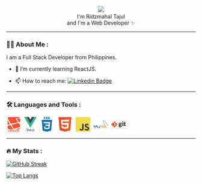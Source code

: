 <div id="header" align="center">
  <img src="https://monophy.com/media/hqOmvozcn0MVAzxNpF/monophy.gif" width="100"/> <br>
  I'm Ridzmahal Tajul <br>
  and I'm a Web Developer ✨
</div> 
 
 ---
 
### :woman_technologist: About Me :
 
I am a Full Stack Developer from Philippines.

- :seedling: I’m currently learning ReactJS.

- :mailbox: How to reach me: [![Linkedin Badge](https://img.shields.io/badge/-LinkIn-blue?style=flat&logo=Linkedin&logoColor=white)](https://www.linkedin.com/mwlite/in/ridzmahal-tajul-3075b3244)

---

### :hammer_and_wrench: Languages and Tools :
<div>
  <img src="https://github.com/devicons/devicon/blob/master/icons/laravel/laravel-plain-wordmark.svg" title="Laravel" **alt="Laravel" width="40" height="40"/>
  <img src="https://github.com/devicons/devicon/blob/master/icons/vuejs/vuejs-original-wordmark.svg" title="VueJS" **alt="VueJS" width="40" height="40"/>
  <img src="https://github.com/devicons/devicon/blob/master/icons/css3/css3-plain-wordmark.svg"  title="CSS3" alt="CSS" width="40" height="40"/>&nbsp;
  <img src="https://github.com/devicons/devicon/blob/master/icons/html5/html5-original.svg" title="HTML5" alt="HTML" width="40" height="40"/>&nbsp;
  <img src="https://github.com/devicons/devicon/blob/master/icons/javascript/javascript-original.svg" title="JavaScript" alt="JavaScript" width="40" height="40"/>&nbsp;
  <img src="https://github.com/devicons/devicon/blob/master/icons/mysql/mysql-original-wordmark.svg" title="MySQL"  alt="MySQL" width="40" height="40"/>&nbsp;
  <img src="https://github.com/devicons/devicon/blob/master/icons/git/git-original-wordmark.svg" title="Git" **alt="Git" width="40" height="40"/>
</div>

---

### :fire: My Stats :

[![GitHub Streak](https://github-readme-streak-stats.herokuapp.com?user=ridzmmtajul&theme=dark&border=FFFFFF&background=000000)](https://git.io/streak-stats)

[![Top Langs](https://github-readme-stats.vercel.app/api/top-langs/?username=ridzmmtajul&layout=compact&theme=vision-friendly-dark)](https://github.com/anuraghazra/github-readme-stats)
